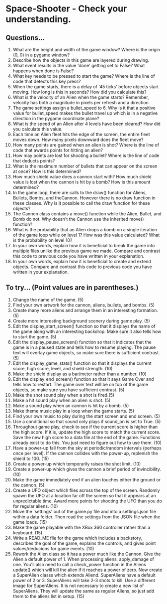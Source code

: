# Space-Shooter - Check your understanding.


## Questions...

1. What are the height and width of the game window? Where is the origin (0, 0) in a pygame window?
2. Describe how the objects in this game are layered during drawing.
3. What event results in the value 'done' getting set to False? What happens when done is False?
4. What key needs to be pressed to start the game? Where is the line of code that detects this key press?
5. When the game starts, there is a delay of '45 ticks' before objects start moving. How long is this in seconds? How did you calculate this?
6. What is the velocity of an Alien when the game starts? Remember, velocity has both a magnitude in pixels per refresh and a direction.
7. The game settings assign a bullet_speed to 6. Why is it that a positive value for bullet_speed makes the bullet travel up which is in a negative direction in the pygame coordinate plane?
8. What is the speed of an Alien after 4 levels have been cleared? How did you calculate this value.
9. Each time an Alien fleet hits the edge of the screen, the entire fleet moves down. How many pixels downward does the fleet move?
10. How many points are gained when an alien is shot? Where is the line of code that awards points for hitting an alien?
11. How may points are lost for shooting a bullet? Where is the line of code that deducts points?
12. What is the maximum number of bullets that can appear on the screen at once? How is this determined?
13. How much shield value does a cannon start with? How much shield value is lost when the cannon is hit by a bomb? How is this amount determined?
14. In the game loop, there are calls to the draw() function for Aliens, Bullets, Bombs, and theCannon. However there is no draw function in these classes. Why is it possible to call the draw function for these objects?
15. The Cannon class contains a move() function while the Alien, Bullet, and Bomb do not. Why doesn't the Cannon use the inherited move() function?
16. What is the probability that an Alien drops a bomb on a single iteration of the game loop while on level 1? How was this value calculated? What is the probability on level 10?
17. In your own words, explain how it is beneficial to break the game into multiple files unlike the previous game we made. Compare and contrast this code to previous code you have written in your explanation.
18. In your own words, explain how it is beneficial to create and extend objects. Compare and contrast this code to previous code you have written in your explanation.


## To try... (Point values are in parentheses.)

1. Change the name of the game. (5)
2. Find your own artwork for the cannon, aliens, bullets, and bombs. (5)
3. Create many more aliens and arrange them in an interesting formation. (5)
4. Create more interesting background scenery during game play. (5)
5. Edit the display_start_screen() function so that it displays the name of the game along with an interesting backdrop. Make sure it also tells how to start the game. (5)
6. Edit the display_pause_screen() function so that it indicates that the game is in a paused state and tells how to resume playing. The pause text will overlay game objects, so make sure there is sufficient contrast. (5)
7. Edit the display_game_stats() function so that it displays the current score, high score, level, and shield strength. (10)
8. Make the shield display as a bar/meter rather than a number. (10)
9. Edit the display_end_screen() function so that it says Game Over and tells how to restart. The game over text will be on top of the game objects, so make sure you have sufficient contrast. (5)
10. Make the shot sound play when a shot is fired.(5)
11. Make a hit sound play when an alien is shot. (5)
12. Make a sound play when an cannon is hit by a bomb. (5)
13. Make theme music play in a loop when the game starts. (5)
14. Find your own music to play during the start screen and end screen. (5)
15. Use a conditional so that sound only plays if sound_on is set to True. (5)
16. Throughout game play, check to see if the current score is higher than the high score. If it is, update the high score to match the current score. Save the new high score to a data file at the end of the game. Functions already exist to do this. You just need to figure out how to use them. (10)
17. Have a power-up fall from the sky at periodic/random intervals (perhaps once per level). If the cannon collides with the power-up, replenish the shield to 100. (15)
18. Create a power-up which temporarily raises the shot limit. (10)
19. Create a power-up which gives the cannon a brief period of invincibility. (10)
20. Make the game immediately end if an alien touches either the ground or the cannon. (5)
21. Create a UFO object which flies across the top of the screen. Randomly spawn the UFO at a location far off the screen so that it appears at an unpredictable time. Award more points for shooting the UFO than you do for regular aliens. (10)
22. Move the 'settings' out of the game.py file and into a settings.json file within a data folder. Then read the settings from the JSON file when the game loads. (15)
23. Make the game playable with the XBox 360 controller rather than a keyboard. (15)
24. Write a READ_ME file for the game which includes a backstory, describes the goal of the game, explains the controls, and gives point values/deducions for game events. (10)
25. Rework the Alien class so it has a power much like the Cannon. Give the Alien a default power of 1. When processing aliens, apply_damage of one. You'll also need to call a check_power function in the Aliens update() which will kill the alien if it reaches a power of zero. Now create a SuperAlien classs which extends Aliend. SuperAliens have a default power of 2 or 3. SuperAliens will take 2-3 shots to kill. Use a different image for SuperAliens. It is not necessary to create a new list of SuperAliens. They will update the same as regular Aliens, so just add them to the aliens list in setup. (15)
